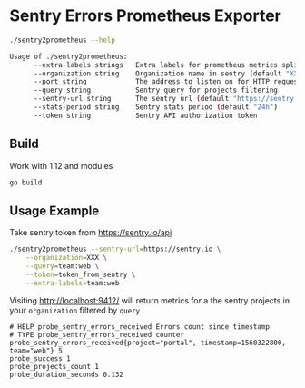 # Sentry Errors Prometheus Exporter 

```bash
./sentry2prometheus --help

Usage of ./sentry2prometheus:
      --extra-labels strings   Extra labels for prometheus metrics splitted by ':'
      --organization string    Organization name in sentry (default "XXX")
      --port string            The address to listen on for HTTP requests. (default ":9412")
      --query string           Sentry query for projects filtering
      --sentry-url string      The sentry url (default "https://sentry.io")
      --stats-period string    Sentry stats period (default "24h")
      --token string           Sentry API authorization token

```

## Build

Work with 1.12 and modules

```bash
go build
```

## Usage Example

Take sentry token from https://sentry.io/api

```bash
./sentry2prometheus --sentry-url=https://sentry.io \
    --organization=XXX \
    --query=team:web \
    --token=token_from_sentry \
    --extra-labels=team:web
```

Visiting [http://localhost:9412/](http://localhost:9412/) will return metrics for a the sentry projects in your `organization` filtered by `query`

```text
# HELP probe_sentry_errors_received Errors count since timestamp
# TYPE probe_sentry_errors_received counter
probe_sentry_errors_received{project="portal", timestamp=1560322800, team="web"} 5
probe_success 1
probe_projects_count 1
probe_duration_seconds 0.132
```
